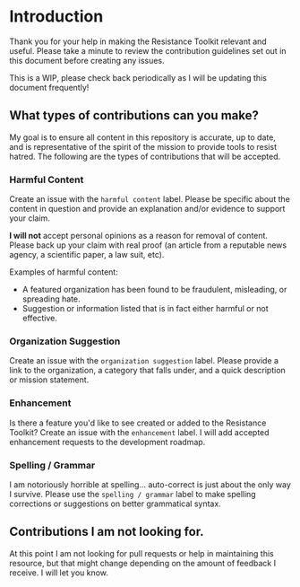 # Introduction
Thank you for your help in making the Resistance Toolkit relevant and useful. Please take a minute to review the contribution guidelines set out in this document before creating any issues.

This is a WIP, please check back periodically as I will be updating this document frequently! 

## What types of contributions can you make?
My goal is to ensure all content in this repository is accurate, up to date, and is representative of the spirit of the mission to provide tools to resist hatred. The following are the types of contributions that will be accepted. 

### Harmful Content
Create an issue with the `harmful content` label. Please be specific about the content in question and provide an explanation and/or evidence to support your claim.


__I will not__ accept personal opinions as a reason for removal of content. Please back up your claim with real proof (an article from a reputable news agency, a scientific paper, a law suit, etc).


Examples of harmful content: 
- A featured organization has been found to be fraudulent, misleading, or spreading hate.
- Suggestion or information listed that is in fact either harmful or not effective.

### Organization Suggestion
Create an issue with the `organization suggestion` label. Please provide a link to the organization, a category that falls under, and a quick description or mission statement. 

### Enhancement
Is there a feature you'd like to see created or added to the Resistance Toolkit? Create an issue with the `enhancement` label. I will add accepted enhancement requests to the development roadmap. 

### Spelling / Grammar
I am notoriously horrible at spelling... auto-correct is just about the only way I survive. Please use the `spelling / grammar` label to make spelling corrections or suggestions on better grammatical syntax. 


## Contributions I am not looking for.

At this point I am not looking for pull requests or help in maintaining this resource, but that might change depending on the amount of feedback I receive. I will let you know. 
